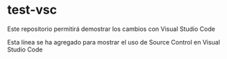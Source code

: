 # test-vsc
Este repositorio permitirá demostrar los cambios con Visual Studio Code

Esta línea se ha agregado para mostrar el uso de Source Control en Visual Studio Code